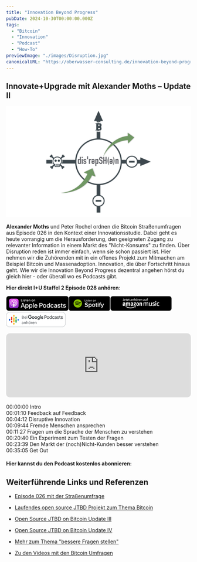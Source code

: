 ```yaml
---
title: "Innovation Beyond Progress"
pubDate: 2024-10-30T00:00:00.000Z
tags:
  - "Bitcoin"
  - "Innovation"
  - "Podcast"
  - "How-To"
previewImage: "./images/Disruption.jpg"
canonicalURL: "https://oberwasser-consulting.de/innovation-beyond-progress"
---
```


## Innovate+Upgrade mit Alexander Moths – Update II

![Realtime Disruption](images/Disruption.jpg)

**Alexander Moths** und Peter Rochel ordnen die Bitcoin Straßenumfragen aus Episode 026 in den Kontext einer Innovationsstudie. Dabei geht es heute vorrangig um die Herausforderung, den geeigneten Zugang zu relevanter Information in einem Markt des "Nicht-Konsums" zu finden. Über Disruption reden ist immer einfach, wenn sie schon passiert ist. Hier nehmen wir die Zuhörenden mit in ein offenes Projekt zum Mitmachen am Beispiel Bitcoin und Massenadoption. Innovation, die über Fortschritt hinaus geht. Wie wir die Innovation Beyond Progress dezentral angehen hörst du gleich hier - oder überall wo es Podcasts gibt.

**Hier direkt I+U Staffel 2 Episode 028 anhören**:

[![](images/listen-on-apple-podcast.png)](https://podcasts.apple.com/de/podcast/innovation-beyond-progress/id1354901024?i=1000540241312&itsct=podcast_box&itscg=30200&ls=1)[![](images/listen-on-spotify.png)](https://open.spotify.com/episode/4Ua5XrqAFr6tB9ZLfducrc?si=vRowFBaOT6mFUxMaz5WEYA)[![](images/ListenOn_AmazonMusic_button_Black_RGB_5X_DE-300x73.png)](https://music.amazon.de/podcasts/4838bd28-7b97-4912-80cb-de39a6c75654/episodes/7b7b27b0-407f-43b7-979a-d650056d8dd6/innovate-upgrade-innovation-beyond-progress)[![jobs to be done podcast](images/DE_Google_Podcasts_Badge_8x-300x76.png)](https://podcasts.google.com/feed/aHR0cHM6Ly96dW04cnkucG9kY2FzdGVyLmRlL29iZXJ3YXNzZXIucnNz/episode/cG9kLTYxN2MwOGYxZGE1ZDQ0NTM2ODUxNzQ?sa=X&ved=0CAUQkfYCahcKEwiQ3ImWnMiCAxUAAAAAHQAAAAAQAQ)

<iframe data-osano="MARKETING" src="https://embed.podcasts.apple.com/us/podcast/innovation-beyond-progress/id1354901024?i=1000540241312&amp;itsct=podcast_box_player&amp;itscg=30200&amp;ls=1&amp;theme=auto" height="175px" frameborder="0" sandbox="allow-forms allow-popups allow-same-origin allow-scripts allow-top-navigation-by-user-activation" allow="autoplay *; encrypted-media *;" style="width: 100%; max-width: 660px; overflow: hidden; border-top-left-radius: 10px; border-top-right-radius: 10px; border-bottom-right-radius: 10px; border-bottom-left-radius: 10px; background-color: transparent;"></iframe>

00:00:00 Intro<br>
00:01:10 Feedback auf Feedback<br>
00:04:12 Disruptive Innovation<br>
00:09:44 Fremde Menschen ansprechen<br>
00:11:27 Fragen um die Sprache der Menschen zu verstehen<br>
00:20:40 Ein Experiment zum Testen der Fragen<br>
00:23:39 Den Markt der (noch)Nicht-Kunden besser verstehen<br>
00:35:05 Get Out

#### Hier kannst du den Podcast kostenlos abonnieren:

## Weiterführende Links und Referenzen

- [Episode 026 mit der Straßenumfrage](https://oberwasser-consulting.de/disruptive-innovation-vor-unseren-augen/)

- [Laufendes open source JTBD Projekt zum Thema Bitcoin](https://oberwasser-consulting.de/open-source-jtbd-research/)

- [Open Source JTBD on Bitcoin Update III](https://oberwasser-consulting.de/jtbd-on-bitcoin-update-iii/)

- [Open Source JTBD on Bitcoin Update IV](https://oberwasser-consulting.de/von-banken-ohne-loesung-und-kleinsparern/)

- [Mehr zum Thema "bessere Fragen stellen"](https://oberwasser-consulting.de/auf-die-fragen-kommt-es-an-jtbd-meetup-35/)

- [Zu den Videos mit den Bitcoin Umfragen](https://www.youtube.com/playlist?list=PLzH0J0sBMcRr05M12kBtP1cTU8_Gj6x3N)
